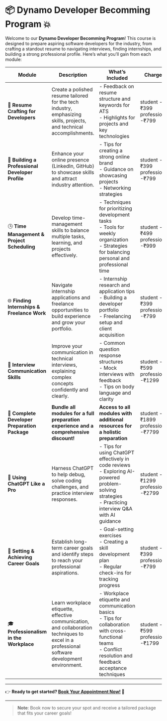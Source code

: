 # 📦 Dynamo Developer Becomming Program 💥

Welcome to our **Dynamo Developer Becomming Program**! 
This course is designed to prepare aspiring software developers for the industry, from crafting a standout resume to navigating interviews, finding internships, and building a strong professional profile. Here’s what you’ll gain from each module:



| **Module**                                      | **Description**                                                                                                                                                 | **What’s Included**                                                                                                                                                   | **Charges**          |
|-------------------------------------------------|-----------------------------------------------------------------------------------------------------------------------------------------------------------------|-----------------------------------------------------------------------------------------------------------------------------------------------------------------------|-----------------------|
| 📝 **Resume Crafting for Developers**           | Create a polished resume tailored for the tech industry, emphasizing skills, projects, and technical accomplishments.                                           | - Feedback on resume structure and keywords for ATS <br> - Highlights for projects and key technologies                                                              |student -₹399<br>  professional -₹799         |
| 🚀 **Building a Professional Developer Profile** | Enhance your online presence (LinkedIn, GitHub) to showcase skills and attract industry attention.                                                              | - Tips for creating a strong online brand <br> - Guidance on showcasing projects <br> - Networking strategies                                                        |student -₹399<br>  professional -₹799     |
| 🕒 **Time Management & Project Scheduling**      | Develop time-management skills to balance multiple tasks, learning, and projects effectively.                                                                  | - Techniques for prioritizing development tasks <br> - Tools for weekly organization <br> - Strategies for balancing personal and professional time                 | student -₹499<br>  professional -₹999       |
| 🌐 **Finding Internships & Freelance Work**      | Navigate internship applications and freelance opportunities to build experience and grow your portfolio.                                                      | - Internship research and application tips <br> - Building a developer portfolio <br> - Freelancing setup and client acquisition                                    | student -₹399<br>  professional -₹799        |
| 💬 **Interview Communication Skills**            | Improve your communication in technical interviews, explaining complex concepts confidently and clearly.                                                        | - Common question response structures <br> - Mock interviews with feedback <br> - Tips on body language and clarity                                                 |student -₹599<br>  professional -₹1299        |
| **📅 Complete Developer Preparation Package**    | **Bundle all modules for a full preparation experience and a comprehensive discount!**                                                                          | **Access to all modules with additional resources for a holistic preparation**                                                                                       | student -₹1899<br>  professional -₹7799
| 🤖 **Using ChatGPT Like a Pro**                  | Harness ChatGPT to help debug, solve coding challenges, and practice interview responses.                                                                               | - Tips for using ChatGPT effectively in code reviews <br> - Exploring AI-powered problem-solving strategies <br> - Practicing interview Q&A with AI guidance               | student -₹1299<br>  professional -₹2799      |
| 🎯 **Setting & Achieving Career Goals**          | Establish long-term career goals and identify steps to reach your professional aspirations.                                                                             | - Goal-setting exercises <br> - Creating a skill development plan <br> - Regular check-ins for tracking progress                                                           | student -₹399<br>  professional -₹799      |
| 🎓 **Professionalism in the Workplace**          | Learn workplace etiquette, effective communication, and collaboration techniques to excel in a professional software development environment.                            | - Workplace etiquette and communication basics <br> - Tips for collaboration with cross-functional teams <br> - Conflict resolution and feedback acceptance techniques    |student -₹599<br>  professional -₹1799     |

---

👉 **Ready to get started? [Book Your Appointment Now!]((https://calendly.com/rishab178)) 📆**

---

> **Note**: Book now to secure your spot and receive a tailored package that fits your career goals!
